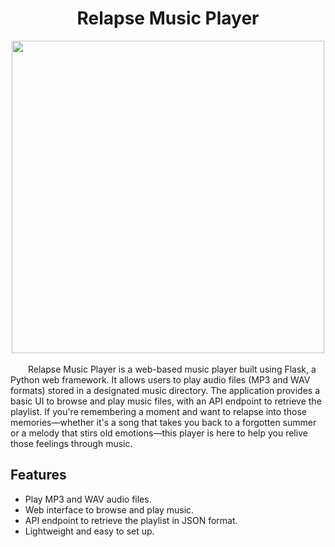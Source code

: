 <h1 align="center">Relapse Music Player</h1>
<div align="center">
  <img src="https://github.com/user-attachments/assets/c1d75d69-1080-4414-a97c-fe07f028dc57" width="500">
</div>
<br>
&emsp;&emsp;Relapse Music Player is a web-based music player built using Flask, a Python web framework. It allows users to play audio files (MP3 and WAV formats) stored in a designated music directory. The application provides a basic UI to browse and play music files, with an API endpoint to retrieve the playlist. If you're remembering a moment and want to relapse into those memories—whether it's a song that takes you back to a forgotten summer or a melody that stirs old emotions—this player is here to help you relive those feelings through music.

## Features
- Play MP3 and WAV audio files.
- Web interface to browse and play music.
- API endpoint to retrieve the playlist in JSON format.
- Lightweight and easy to set up.
